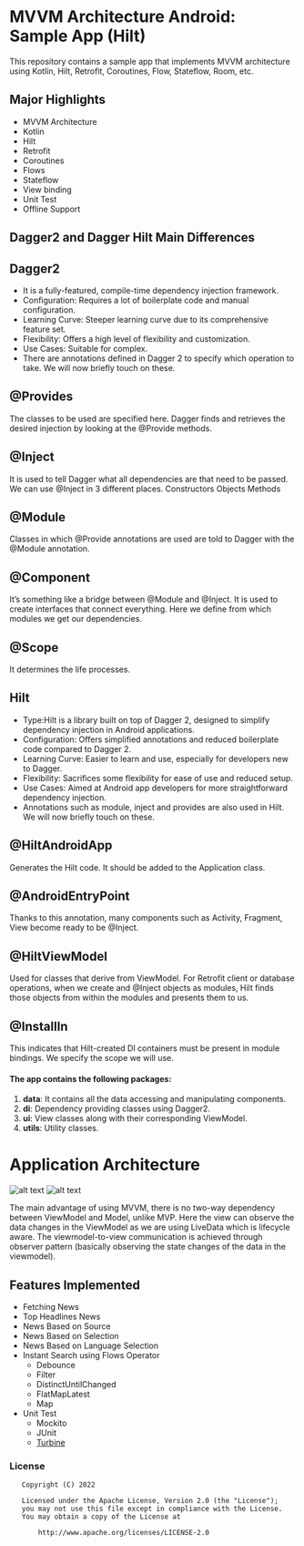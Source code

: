 # MVVM Architecture Android: Sample App (Hilt)
This repository contains a sample app that implements MVVM architecture using Kotlin, Hilt,
Retrofit, Coroutines, Flow, Stateflow, Room, etc.

## Major Highlights

- MVVM Architecture
- Kotlin
- Hilt
- Retrofit
- Coroutines
- Flows
- Stateflow
- View binding
- Unit Test
- Offline Support

## Dagger2 and Dagger Hilt Main Differences

## Dagger2
- It is a fully-featured, compile-time dependency injection framework.
- Configuration: Requires a lot of boilerplate code and manual configuration.
- Learning Curve: Steeper learning curve due to its comprehensive feature set.
- Flexibility: Offers a high level of flexibility and customization.
- Use Cases: Suitable for complex.
- There are annotations defined in Dagger 2 to specify which operation to take. We will now briefly touch on these.

## @Provides
The classes to be used are specified here. Dagger finds and retrieves the desired injection by looking at the @Provide methods.

## @Inject
It is used to tell Dagger what all dependencies are that need to be passed. We can use @Inject in 3 different places.
Constructors
Objects
Methods

## @Module
Classes in which @Provide annotations are used are told to Dagger with the @Module annotation.

## @Component
It’s something like a bridge between @Module and @Inject. It is used to create interfaces that connect everything. Here we define from which modules we get our dependencies.

## @Scope
It determines the life processes.

## Hilt
- Type:Hilt is a library built on top of Dagger 2, designed to simplify dependency injection in Android applications.
- Configuration: Offers simplified annotations and reduced boilerplate code compared to Dagger 2.
- Learning Curve: Easier to learn and use, especially for developers new to Dagger.
- Flexibility: Sacrifices some flexibility for ease of use and reduced setup.
- Use Cases: Aimed at Android app developers for more straightforward dependency injection.
- Annotations such as module, inject and provides are also used in Hilt. We will now briefly touch on these.

## @HiltAndroidApp
Generates the Hilt code. It should be added to the Application class.

## @AndroidEntryPoint
Thanks to this annotation, many components such as Activity, Fragment, View become ready to be @Inject.

## @HiltViewModel
Used for classes that derive from ViewModel.
For Retrofit client or database operations, when we create and @Inject objects as modules, Hilt finds those objects from within the modules and presents them to us.

## @InstallIn
This indicates that Hilt-created DI containers must be present in module bindings. We specify the scope we will use.

#### The app contains the following packages:
1. **data**: It contains all the data accessing and manipulating components.
2. **di**: Dependency providing classes using Dagger2.
3. **ui**: View classes along with their corresponding ViewModel.
4. **utils**: Utility classes.

# Application Architecture
![alt text](https://cdn-images-1.medium.com/max/1600/1*OqeNRtyjgWZzeUifrQT-NA.png)
![alt text](https://media.geeksforgeeks.org/wp-content/uploads/20210720231513/viewmodal.png)

The main advantage of using MVVM, there is no two-way dependency between ViewModel and Model, unlike MVP. Here the view can observe the data changes in the ViewModel as we are using LiveData which is lifecycle aware. The viewmodel-to-view communication is achieved through observer pattern (basically observing the state changes of the data in the viewmodel).


  ## Features Implemented

- Fetching News
- Top Headlines News
- News Based on Source
- News Based on Selection
- News Based on Language Selection
- Instant Search using Flows Operator
  * Debounce
  * Filter
  * DistinctUntilChanged
  * FlatMapLatest
  * Map
- Unit Test
  - Mockito
  - JUnit
  - [Turbine](https://github.com/cashapp/turbine/)

### License

```
   Copyright (C) 2022

   Licensed under the Apache License, Version 2.0 (the "License");
   you may not use this file except in compliance with the License.
   You may obtain a copy of the License at

       http://www.apache.org/licenses/LICENSE-2.0
